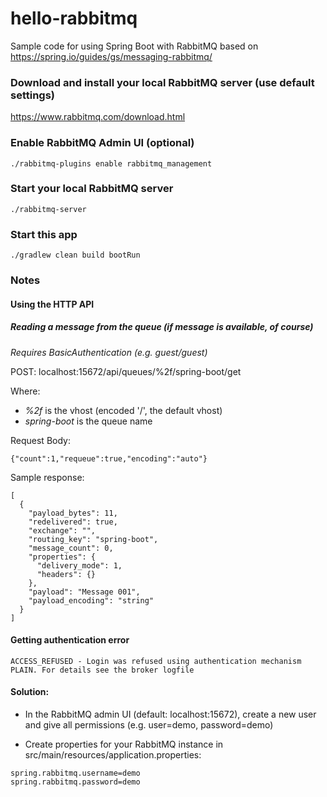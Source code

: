 # hello-rabbitmq
Sample code for using Spring Boot with RabbitMQ based on https://spring.io/guides/gs/messaging-rabbitmq/

### Download and install your local RabbitMQ server (use default settings)
https://www.rabbitmq.com/download.html

### Enable RabbitMQ Admin UI (optional)
```
./rabbitmq-plugins enable rabbitmq_management
```

### Start your local RabbitMQ server
```
./rabbitmq-server
```

### Start this app
```
./gradlew clean build bootRun
```

### Notes

#### Using the HTTP API
##### Reading a message from the queue (if message is available, of course)
*Requires BasicAuthentication (e.g. guest/guest)*

POST: localhost:15672/api/queues/%2f/spring-boot/get

Where:
- *%2f* is the vhost (encoded '/', the default vhost)
- *spring-boot* is the queue name

Request Body:
```
{"count":1,"requeue":true,"encoding":"auto"}
```

Sample response:
```
[
  {
    "payload_bytes": 11,
    "redelivered": true,
    "exchange": "",
    "routing_key": "spring-boot",
    "message_count": 0,
    "properties": {
      "delivery_mode": 1,
      "headers": {}
    },
    "payload": "Message 001",
    "payload_encoding": "string"
  }
]
```

#### Getting authentication error
```
ACCESS_REFUSED - Login was refused using authentication mechanism PLAIN. For details see the broker logfile
```
#### Solution:
- In the RabbitMQ admin UI (default: localhost:15672), create a new user and give all permissions (e.g. user=demo, password=demo)

- Create properties for your RabbitMQ instance in src/main/resources/application.properties:
```
spring.rabbitmq.username=demo
spring.rabbitmq.password=demo
```
